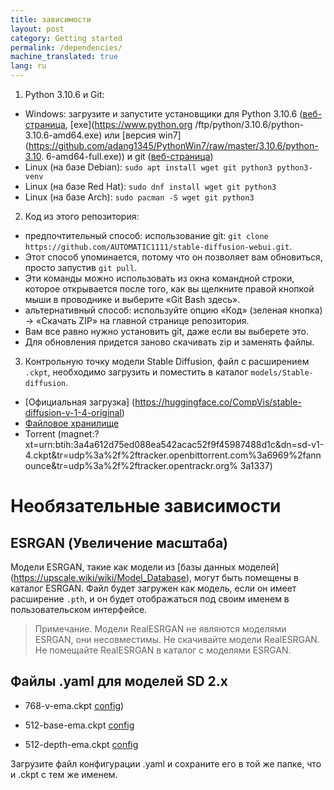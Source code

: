 ```yaml
---
title: зависимости
layout: post
category: Getting started
permalink: /dependencies/
machine_translated: true
lang: ru
---
```

1. Python 3.10.6 и Git:
- Windows: загрузите и запустите установщики для Python 3.10.6 ([веб-страница](https://www.python.org/downloads/release/python-3106/), [exe](https://www.python.org /ftp/python/3.10.6/python-3.10.6-amd64.exe) или [версия win7](https://github.com/adang1345/PythonWin7/raw/master/3.10.6/python-3.10. 6-amd64-full.exe)) и git ([веб-страница](https://git-scm.com/download/win))
- Linux (на базе Debian): `sudo apt install wget git python3 python3-venv`
- Linux (на базе Red Hat): `sudo dnf install wget git python3`
- Linux (на базе Arch): `sudo pacman -S wget git python3`
2. Код из этого репозитория:
- предпочтительный способ: использование git: `git clone https://github.com/AUTOMATIC1111/stable-diffusion-webui.git`.
- Этот способ упоминается, потому что он позволяет вам обновиться, просто запустив `git pull`.
- Эти команды можно использовать из окна командной строки, которое открывается после того, как вы щелкните правой кнопкой мыши в проводнике и выберите «Git Bash здесь».
- альтернативный способ: используйте опцию «Код» (зеленая кнопка) -> «Скачать ZIP» на главной странице репозитория.
- Вам все равно нужно установить git, даже если вы выберете это.
- Для обновления придется заново скачивать zip и заменять файлы.
3. Контрольную точку модели Stable Diffusion, файл с расширением `.ckpt`, необходимо загрузить и поместить в каталог `models/Stable-diffusion`.
- [Официальная загрузка] (https://huggingface.co/CompVis/stable-diffusion-v-1-4-original)
- [Файловое хранилище](https://drive.yerf.org/wl/?id=EBfTrmcCCUAGaQBXVIj5lJmEhjoP1tgl)
- Torrent (magnet:?xt=urn:btih:3a4a612d75ed088ea542acac52f9f45987488d1c&dn=sd-v1-4.ckpt&tr=udp%3a%2f%2ftracker.openbittorrent.com%3a6969%2fannounce&tr=udp%3a%2f%2ftracker.opentrackr.org% 3а1337)

# Необязательные зависимости

## ESRGAN (Увеличение масштаба)
Модели ESRGAN, такие как модели из [базы данных моделей] (https://upscale.wiki/wiki/Model_Database), могут быть помещены в каталог ESRGAN.
Файл будет загружен как модель, если он имеет расширение `.pth`, и он будет отображаться под своим именем в пользовательском интерфейсе.

> Примечание. Модели RealESRGAN не являются моделями ESRGAN, они несовместимы. Не скачивайте модели RealESRGAN. Не помещайте RealESRGAN в каталог с моделями ESRGAN.

## Файлы .yaml для моделей SD 2.x

- 768-v-ema.ckpt [config](https://raw.githubusercontent.com/Stability-AI/stablediffusion/main/configs/stable-diffusion/v2-inference-v.yaml))

- 512-base-ema.ckpt [config](https://raw.githubusercontent.com/Stability-AI/stablediffusion/main/configs/stable-diffusion/v2-inference.yaml)

- 512-depth-ema.ckpt [config](https://raw.githubusercontent.com/Stability-AI/stablediffusion/main/configs/stable-diffusion/v2-midas-inference.yaml)

Загрузите файл конфигурации .yaml и сохраните его в той же папке, что и .ckpt с тем же именем.
